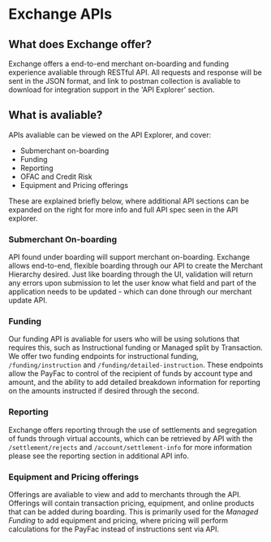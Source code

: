 # Exchange APIs

## What does Exchange offer? 

Exchange offers a end-to-end merchant on-boarding and funding experience avaliable through RESTful API. All requests and response will be sent in the JSON format, and link to postman collection is avaliable to download for integration support in the 'API Explorer' section.

## What is avaliable?

APIs avaliable can be viewed on the API Explorer, and cover:
- Submerchant on-boarding
- Funding 
- Reporting
- OFAC and Credit Risk
- Equipment and Pricing offerings 

These are explained briefly below, where additional API sections can be expanded on the right for more info and full API spec seen in the API explorer.

### Submerchant On-boarding 

API found under boarding will support merchant on-boarding. Exchange allows end-to-end, flexible boarding through our API to create the Merchant Hierarchy desired.
Just like boarding through the UI, validation will return any errors upon submission to let the user know what field and part of the application needs to be updated - which can done through our merchant update API.

### Funding  

Our funding API is avaliable for users who will be using solutions that requires this, such as Instructional funding or Managed split by Transaction.
We offer two funding endpoints for instructional funding, `/funding/instruction` and `/funding/detailed-instruction`. These endpoints allow the PayFac to control of the recipient of funds by account type and amount, and the ability to add detailed breakdown information for reporting on the amounts instructed if desired through the second.

### Reporting

Exchange offers reporting through the use of settlements and segregation of funds through virtual accounts, which can be retrieved by API with the `/settlement/rejects` and `/account/settlement-info` for more information please see the reporting section in additional API info.

### Equipment and Pricing offerings  

Offerings are avaliable to view and add to merchants through the API. Offerings will contain transaction pricing, equipment, and online products that can be added during boarding. This is primarily used for the *Managed Funding* to add equipment and pricing, where pricing will perform calculations for the PayFac instead of instructions sent via API.

